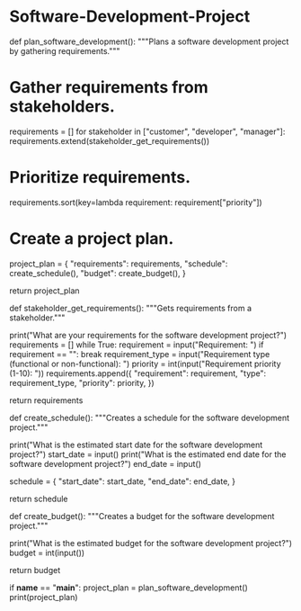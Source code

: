 # Software-Development-Project
def plan_software_development():
  """Plans a software development project by gathering requirements."""

  # Gather requirements from stakeholders.
  requirements = []
  for stakeholder in ["customer", "developer", "manager"]:
    requirements.extend(stakeholder_get_requirements())

  # Prioritize requirements.
  requirements.sort(key=lambda requirement: requirement["priority"])

  # Create a project plan.
  project_plan = {
      "requirements": requirements,
      "schedule": create_schedule(),
      "budget": create_budget(),
  }

  return project_plan

def stakeholder_get_requirements():
  """Gets requirements from a stakeholder."""

  print("What are your requirements for the software development project?")
  requirements = []
  while True:
    requirement = input("Requirement: ")
    if requirement == "":
      break
    requirement_type = input("Requirement type (functional or non-functional): ")
    priority = int(input("Requirement priority (1-10): "))
    requirements.append({
        "requirement": requirement,
        "type": requirement_type,
        "priority": priority,
    })

  return requirements

def create_schedule():
  """Creates a schedule for the software development project."""

  print("What is the estimated start date for the software development project?")
  start_date = input()
  print("What is the estimated end date for the software development project?")
  end_date = input()

  schedule = {
      "start_date": start_date,
      "end_date": end_date,
  }

  return schedule

def create_budget():
  """Creates a budget for the software development project."""

  print("What is the estimated budget for the software development project?")
  budget = int(input())

  return budget

if __name__ == "__main__":
  project_plan = plan_software_development()
  print(project_plan)
